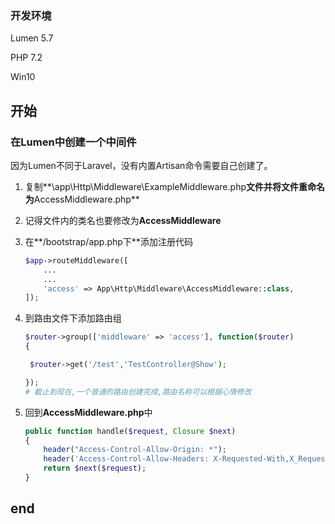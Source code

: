 ### 开发环境

Lumen 5.7

PHP 7.2

Win10



## 开始



### 在Lumen中创建一个中间件

因为Lumen不同于Laravel，没有内置Artisan命令需要自己创建了。

1. 复制**\app\Http\Middleware\ExampleMiddleware.php**文件并将文件重命名为**AccessMiddleware.php**

2. 记得文件内的类名也要修改为**AccessMiddleware**

3. 在**/bootstrap/app.php下**添加注册代码

   ```php
   $app->routeMiddleware([
       ...
       ...
       'access' => App\Http\Middleware\AccessMiddleware::class,
   ]);
   ```

   

4. 到路由文件下添加路由组

   ```php
   $router->group(['middleware' => 'access'], function($router)
   {
   
   	$router->get('/test','TestController@Show');
   
   });
   # 截止到现在,一个普通的路由创建完成,路由名称可以根据心情修改
   ```

   

5. 回到**AccessMiddleware.php**中

   ```php
   public function handle($request, Closure $next)
   {
       header("Access-Control-Allow-Origin: *");
       header('Access-Control-Allow-Headers: X-Requested-With,X_Requested_With');
       return $next($request);
   }
   ```

   



## end

